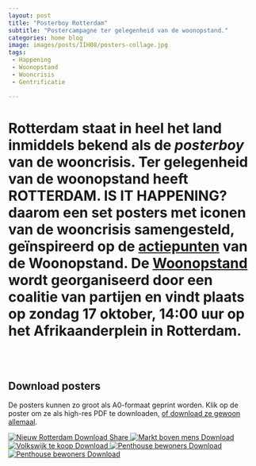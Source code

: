 ```yaml
---
layout: post
title: "Posterboy Rotterdam"
subtitle: "Postercampagne ter gelegenheid van de woonopstand."
categories: home blog
image: images/posts/IIH08/posters-collage.jpg
tags:
 - Happening
 - Woonopstand
 - Wooncrisis
 - Gentrificatie

---
```

# Rotterdam staat in heel het land inmiddels bekend als de _posterboy_ van de wooncrisis. Ter gelegenheid van de woonopstand heeft **ROTTERDAM. IS IT HAPPENING?** daarom een set posters met iconen van de wooncrisis samengesteld, geïnspireerd op de [actiepunten](https://woonmanifest.nl/) van de Woonopstand. De [Woonopstand](https://www.woonopstand.nl) wordt georganiseerd door een coalitie van partijen en vindt plaats op zondag 17 oktober, 14:00 uur op het Afrikaanderplein in Rotterdam.

<br>
<br>

<article class="post" style="
	{%- if page.backgroundcolor -%}
		background-color:{{ page.backgroundcolor }};
	{%- endif -%}
	{%- if page.textcolor -%}
		color:{{ page.textcolor }};
	{%- endif -%}
	">
	<div class="poster-downloads">
		<div class="wrapper">
			<div class="post-content">
				<h1 class="poster-downloads-title">Download posters</h1>
				<p class="poster-downloads-text">De posters kunnen zo groot als A0-formaat geprint worden. Klik op de poster om ze als high-res PDF te downloaden, <a href="/images/posts/IIH08/downloads/woonopstand-posters.zip">of download ze gewoon allemaal</a>.</p>
				<div class="posters-container">
					<a href="/images/posts/IIH08/downloads/IIH08-posters-Nieuw Rotterdam.pdf" download="Nieuw-Rotterdam.pdf" class="poster-image-container">
						<img class="poster-image" src="/images/posts/IIH08/thumbnails/IIH08-posters-Nieuw Rotterdam.jpg" alt="Nieuw Rotterdam">
						<span class="poster-download-button">Download</span>
						<span class="poster-share-button">Share</span>
					</a>
					<a href="/images/posts/IIH08/downloads/IIH08-posters-Markt boven mens.pdf" download="Markt-boven-mens.pdf" class="poster-image-container">
						<img class="poster-image" src="/images/posts/IIH08/thumbnails/IIH08-posters-Markt boven mens.jpg" alt="Markt boven mens">
						<span class="poster-download-button">Download</span>
					</a>
					<a href="/images/posts/IIH08/downloads/IIH08-posters-Volkswijk te koop.pdf" download="Volkswijk-te-koop.pdf" class="poster-image-container">
						<img class="poster-image" src="/images/posts/IIH08/thumbnails/IIH08-posters-Huizen voor winst.jpg" alt="Volkswijk te koop">
						<span class="poster-download-button">Download</span>
					</a>
					<a href="/images/posts/IIH08/downloads/IIH08-posters-Penthouse bewoners.pdf" download="Penthouse-bewoners.pdf" class="poster-image-container">
						<img class="poster-image" src="/images/posts/IIH08/thumbnails/IIH08-posters-Penthouse bewoners.jpg" alt="Penthouse bewoners">
						<span class="poster-download-button">Download</span>
					</a>
					<a href="/images/posts/IIH08/downloads/IIH08-posters-Hoogste segment.pdf" download="Hoogste-segment.pdf" class="poster-image-container">
						<img class="poster-image" src="/images/posts/IIH08/thumbnails/IIH08-posters-Hoogste segment.jpg" alt="Penthouse bewoners">
						<span class="poster-download-button">Download</span>
					</a>
				</div>
			</div>
		</div>
	</div>

</article>